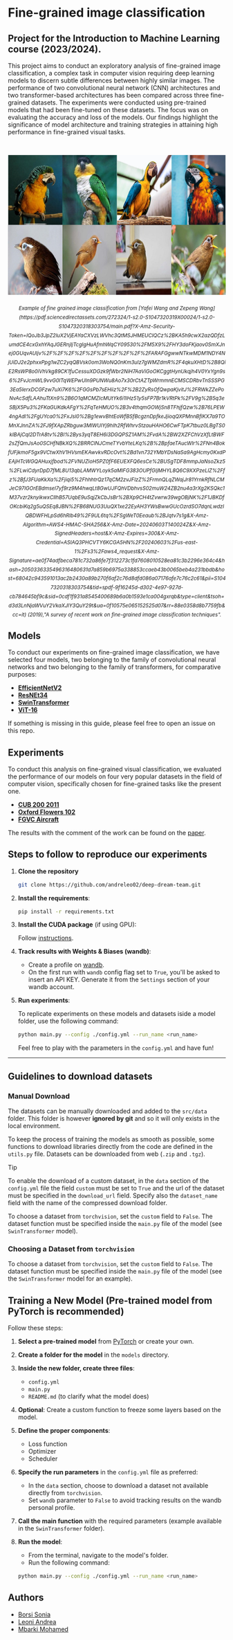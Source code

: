 # Fine-grained image classification

## Project for the Introduction to Machine Learning course (2023/2024).

This project aims to conduct an exploratory analysis of fine-grained image classification, a complex task in computer vision requiring deep learning models to discern subtle differences between highly similar images. The performance of two convolutional neural network (CNN) architectures and two transformer-based architectures has been compared across three fine-grained datasets. The experiments were conducted using pre-trained models that had been fine-tuned on these datasets. The focus was on evaluating the accuracy and loss of the models. Our findings highlight the significance of model architecture and training strategies in attaining high performance in fine-grained visual tasks.

<br>

<p align="center">
  <img src="https://github.com/andreleo02/deep-dream-team/blob/1fcf8a483e30d40d6c5407b5db2c12fd56e27a82/fine%20grained%20image%20classification.jpeg?raw=true" width="512"/>  
</p>

<p align="center">
  <sub><em>Example of fine grained image classification from [Yafei Wang and Zepeng Wang](https://pdf.sciencedirectassets.com/272324/1-s2.0-S1047320319X00024/1-s2.0-S1047320318303754/main.pdf?X-Amz-Security-Token=IQoJb3JpZ2luX2VjEAYaCXVzLWVhc3QtMSJHMEUCIQCz%2BKA5h9cwX2azQDfzLumdCE4cxGxhYAqJGERnjIjTcgIgHuAfmhWqCY09530%2FM5X9%2FHY3doFKjaov0SmXJnej0GUqvAUIjv%2F%2F%2F%2F%2F%2F%2F%2F%2F%2FARAFGgwwNTkwMDM1NDY4NjUiDJ2e2phxxPpg1wZC2yqQBVsk0om3WoNQ0nKm3uIz7gWMZdmR%2F4qkuXHtD%2B8QiE2RsWP8o0iVhVkg89CK1fuCessuXDGzk9fWbr2NiH7AaViGoOKCggtHynUkqjh4V0YxYgn9s6%2FvJcmWL9vvG0lTqWEPwUIn9PUNWu8Ao7x30rCtAZTpWrmmnECMSCDRbvTnSSSPG3Ea5IerxDCGFzw7uXi7K6%2FGGsPb7sEHiiz%2F%2B2ZyRsOfQwpaKjvitJ%2FRWkZZePoNvAcSdfLAAhuTtXn9%2B6O1qMCMZIcMUtYk6i1IHz51y5sFP7Br1kVRtPk%2FV9g%2B5q3eSBjX5Pu3%2FKaGUKdkAFgY%2FqTeHMUO%2B3v4thqmGOWjSn8TFhjfQzw%2B76LPEW4ngAdl%2FgUYca0%2FxJsl0%2Bg1ewvBhtEoWfBSfBcgznDpfkeJjioqQXPMnnBflKX7a9TOMnXJnnZA%2FJ9fXApZRbguw3MlWUlYj9hIh2RfWhrvStzauHAHO6CwFTpK7tbuz0LBgTS0kIBAjCql2DTrA8tv%2BI%2Bys3yqT8EH6i3DGQPSZ1AM%2FvdA%2BW2XZFChVzXfLtBWF2sZfQmJsAo0SCHfNBkXQ%2BRRCINJCmeTYvbYteLKq%2B%2BpfaeTAucWlr%2FNn4BokfUFjkmoF5gx9VCtwXhV1HVsmEKAwvkvRDcOvt%2Bd1vn732YMbYDsNaSa9AgHcmy0KxdPEAjHTcWGQAHuxjfbod%2FVNUZioH5PZ0fF6EUEXFQ6esCe%2BUSgTDF8mmpJaNsoZkz5%2FLwiCdyrDpD7fML8U13qbLAMWYLoyk5aMIFG383OUPfGIjMHYL8Q6C9XXPzeLlZ%2Ffz%2BfJ3FUaKkXa%2Fjiqi5%2FhhhtrQz17qCM2zvJFlzZ%2FrmnQLqZWajJr81YrnkRfNLCMJeC97IGOrEBdmsel7yf9rz9M4hwqLt8GwUJFQhVDbhvsS02muW24ZB2nu4a3rXg2KSQkc1M37vzr2knyikwxCllhB57UqbE9uSqjZkCbJsBr%2BXp9CH4tZvwrw39wgOBjNK%2F1JBKDfOKcbiKq2g5uQSEq8JBN%2FB68NUG3UuQX1xe22EyAH3YWsBwwGUcOzrdSO7dqnLwdzIQBDWFHLpSd6hRlb49%2F9UL6tq%2FSgWeT0Eeaub%2BJqtv7s1g&X-Amz-Algorithm=AWS4-HMAC-SHA256&X-Amz-Date=20240603T140024Z&X-Amz-SignedHeaders=host&X-Amz-Expires=300&X-Amz-Credential=ASIAQ3PHCVTY6KCGA5HN%2F20240603%2Fus-east-1%2Fs3%2Faws4_request&X-Amz-Signature=ae0f74adfbeca781c732a86fe7f312273c1fd7608010528ea81c3b2296e364c4&hash=2050336335496316480631d7a859b6975a338853ccaeb43b0065beb4a231bbdb&host=68042c943591013ac2b2430a89b270f6af2c76d8dfd086a07176afe7c76c2c61&pii=S1047320318303754&tid=spdf-9f16245d-d302-4e97-927d-cb784645bf9c&sid=0cdf1f931a8545400689b6a0b1593e1ca004gxrqb&type=client&tsoh=d3d3LnNjaWVuY2VkaXJlY3QuY29t&ua=0f10575e065152525d07&rr=88e0358d8b7759fb&cc=it) (2019),"A survey of recent work on fine-grained image classification techniques".</em></sub>
</p>


## Models 
To conduct our experiments on fine-grained image classification, we have selected four models, two belonging to the family of convolutional neural networks  and two belonging to the family of transformers, for comparative purposes:

- **[EfficientNetV2](https://github.com/andreleo02/deep-dream-team/tree/7964a7d63d8beab4f713f7030f3412d59899445c/src/models/EfficientNetV2)**
- **[ResNEt34](https://github.com/andreleo02/deep-dream-team/tree/c80422b86efe3ef2454dc738407a3fa4863da757/src/models/ResNEt34)**
- **[SwinTransformer](https://github.com/andreleo02/deep-dream-team/tree/c80422b86efe3ef2454dc738407a3fa4863da757/src/models/SwinTransformer)**
- **[ViT-16](https://github.com/andreleo02/deep-dream-team/tree/c80422b86efe3ef2454dc738407a3fa4863da757/src/models/ViT-16)**

If something is missing in this guide, please feel free to open an issue on this repo.


## Experiments 
To conduct this analysis on fine-grained visual classification, we evaluated the performance of our models on four very popular datasets in the field of computer vision, specifically chosen for fine-grained tasks like the present one.
- **[CUB 200 2011](https://www.vision.caltech.edu/datasets/cub_200_2011/)**
- **[Oxford Flowers 102](https://pytorch.org/vision/0.17/generated/torchvision.datasets.Flowers102.html)** 
- **[FGVC Aircraft](https://pytorch.org/vision/0.17/generated/torchvision.datasets.FGVCAircraft.html)** 

The results with the comment of the work can be found on the [paper]().

  
## Steps to follow to reproduce our experiments 

1. **Clone the repository**
    ```sh
    git clone https://github.com/andreleo02/deep-dream-team.git
    ```

2. **Install the requirements**:

    ```sh
    pip install -r requirements.txt
    ```

3. **Install the CUDA package** (if using GPU):

    Follow [instructions](https://pytorch.org/get-started/locally/).

4. **Track results with Weights & Biases (wandb)**:

    - Create a profile on [wandb](https://wandb.ai/).
    - On the first run with `wandb` config flag set to `True`, you'll be asked to insert an API KEY. Generate it from the `Settings` section of your wandb account.

5. **Run experiments**:

    To replicate experiments on these models and datasets iside a model folder, use       the following command:

    ```sh
    python main.py --config ./config.yml --run_name <run_name>
    ```

    Feel free to play with the parameters in the `config.yml` and have fun!

---


## Guidelines to download datasets
### Manual Download

The datasets can be manually downloaded and added to the `src/data` folder. This folder is however **ignored by git** and so it will only exists in the local environment.

To keep the process of training the models as smooth as possible, some functions to download libraries directly from the code are defined in the `utils.py` file. Datasets can be downloaded from web (`.zip` and `.tgz`).

> [!TIP]
> To enable the download of a custom dataset, in the `data` section of the `config.yml` file the field `custom` must be set to `True` and the url of the dataset must be specified in the `download_url` field. Specify also the `dataset_name` field with the name of the compressed download folder.

To choose a dataset from `torchvision`, set the `custom` field to `False`. The dataset function must be specified inside the `main.py` file of the model (see `SwinTransformer` model).

### Choosing a Dataset from `torchvision`

To choose a dataset from `torchvision`, set the `custom` field to `False`. The dataset function must be specified inside the `main.py` file of the model (see the `SwinTransformer` model for an example).

## Training a New Model (Pre-trained model from PyTorch is recommended)

Follow these steps:

1. **Select a pre-trained model** from [PyTorch](https://pytorch.org/vision/stable/models.html#classification) or create your own.

2. **Create a folder for the model** in the `models` directory.

3. **Inside the new folder, create three files**:
   - `config.yml`
   - `main.py`
   - `README.md` (to clarify what the model does)

4. **Optional**: Create a custom function to freeze some layers based on the model.

5. **Define the proper components**:
   - Loss function
   - Optimizer
   - Scheduler

6. **Specify the run parameters** in the `config.yml` file as preferred:
   - In the `data` section, choose to download a dataset not available directly from `torchvision`.
   - Set `wandb` parameter to `False` to avoid tracking results on the wandb personal profile.

7. **Call the main function** with the required parameters (example available in the `SwinTransformer` folder).

8. **Run the model**:
   - From the terminal, navigate to the model's folder.
   - Run the following command:

   ```sh
   python main.py --config ./config.yml --run_name <run_name>
   ```

## Authors

- [Borsi Sonia](https://github.com/SoniaBorsi/)
- [Leoni Andrea](https://github.com/andreleo02/)
- [Mbarki Mohamed ](https://github.com/mbarki-mohamed/)

